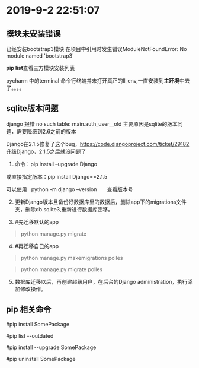 # 2019-9-2 22:51:07
## 模块未安装错误
已经安装bootstrap3模块
在项目中引用时发生错误ModuleNotFoundError: No module named 'bootstrap3'

**pip list**查看三方模块安装列表

pycharm 中的terminal 命令行终端并未打开真正的ll_env,一直安装到**主环境**中去了。。。。

## sqlite版本问题
django 报错 no such table: main.auth_user__old
  主要原因是sqlite的版本问题，需要降级到2.6之前的版本
  
  Django在2.1.5修复了这个bug，https://code.djangoproject.com/ticket/29182
升级Django，2.1.5之后就没问题了

1. 命令：pip install  –upgrade Django

 或直接指定版本：pip install Django==2.1.5

 可以使用   python -m django –version       查看版本号

2. 更新Django版本且备份好数据库里的数据后，删除app下的migrations文件夹，删除db.sqlite3,重新进行数据库迁移。

3. #先迁移默认的app

  > python manage.py migrate

4. #再迁移自己的app

  > python manage.py makemigrations polles

  > python manage.py migrate polles

5. 数据库迁移以后，再创建超级用户，在后台的Django administration，执行添加修改操作。


## pip 相关命令

#pip install SomePackage

#pip list --outdated

#pip install --upgrade SomePackage

#pip uninstall SomePackage

